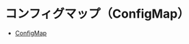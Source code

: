 # コンフィグマップ（ConfigMap）

- [ConfigMap](https://kubernetes.io/docs/tasks/configure-pod-container/configure-pod-configmap/)